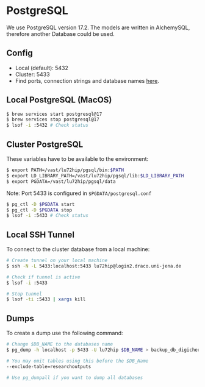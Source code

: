 # PostgreSQL

We use PostgreSQL version 17.2. The models are written in AlchemySQL, 
therefore another Database could be used.

## Config
- Local (default): 5432
- Cluster: 5433
- Find ports, connection strings and database names [here](../configs/config.json).

## Local PostgreSQL (MacOS)

```bash
$ brew services start postgresql@17
$ brew services stop postgresql@17
$ lsof -i :5432 # Check status
```

## Cluster PostgreSQL

These variables have to be available to the environment:

```bash
$ export PATH=/vast/lu72hip/pgsql/bin:$PATH
$ export LD_LIBRARY_PATH=/vast/lu72hip/pgsql/lib:$LD_LIBRARY_PATH
$ export PGDATA=/vast/lu72hip/pgsql/data
```

Note: Port 5433 is configured in `$PGDATA/postgresql.conf`

```bash
$ pg_ctl -D $PGDATA start
$ pg_ctl -D $PGDATA stop
$ lsof -i :5433 # Check status
```

## Local SSH Tunnel

To connect to the cluster database from a local machine:

```bash
# Create tunnel on your local machine
$ ssh -N -L 5433:localhost:5433 lu72hip@login2.draco.uni-jena.de

# Check if tunnel is active
$ lsof -i :5433

# Stop tunnel
$ lsof -ti :5433 | xargs kill
```

## Dumps

To create a dump use the following command:

```bash
# Change $DB_NAME to the databases name
$ pg_dump -h localhost -p 5433 -U lu72hip $DB_NAME > backup_db_digicher.sql

# You may omit tables using this before the $DB_Name
--exclude-table=researchoutputs

# Use pg_dumpall if you want to dump all databases
```